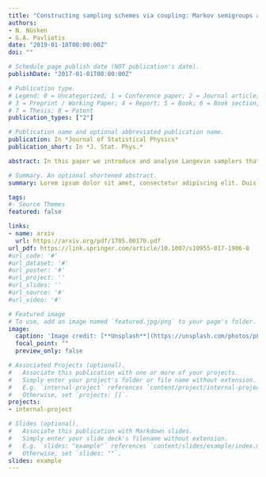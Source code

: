 ```yaml
---
title: "Constructing sampling schemes via coupling: Markov semigroups and optimal transport"
authors:
- N. Nüsken
- G.A. Pavliotis
date: "2019-01-18T00:00:00Z"
doi: ""

# Schedule page publish date (NOT publication's date).
publishDate: "2017-01-01T00:00:00Z"

# Publication type.
# Legend: 0 = Uncategorized; 1 = Conference paper; 2 = Journal article;
# 3 = Preprint / Working Paper; 4 = Report; 5 = Book; 6 = Book section;
# 7 = Thesis; 8 = Patent
publication_types: ["2"]

# Publication name and optional abbreviated publication name.
publication: In *Journal of Statistical Physics*
publication_short: In *J. Stat. Phys.*

abstract: In this paper we introduce and analyse Langevin samplers that consist of perturbations of the standard underdamped Langevin dynamics. The perturbed dynamics is such that its invariant measure is the same as that of the unperturbed dynamics. We show that appropriate choices of the perturbations can lead to samplers that have improved properties, at least in terms of reducing the asymptotic variance. We present a detailed analysis of the new Langevin sampler for Gaussian target distributions. Our theoretical results are supported by numerical experiments with non-Gaussian target measures.

# Summary. An optional shortened abstract.
summary: Lorem ipsum dolor sit amet, consectetur adipiscing elit. Duis posuere tellus ac convallis placerat. Proin tincidunt magna sed ex sollicitudin condimentum.

tags:
#- Source Themes
featured: false

links:
- name: arxiv
  url: https://arxiv.org/pdf/1705.00170.pdf
url_pdf: https://link.springer.com/article/10.1007/s10955-017-1906-8
#url_code: '#'
#url_dataset: '#'
#url_poster: '#'
#url_project: ''
#url_slides: ''
#url_source: '#'
#url_video: '#'

# Featured image
# To use, add an image named `featured.jpg/png` to your page's folder. 
image:
  caption: 'Image credit: [**Unsplash**](https://unsplash.com/photos/pLCdAaMFLTE)'
  focal_point: ""
  preview_only: false

# Associated Projects (optional).
#   Associate this publication with one or more of your projects.
#   Simply enter your project's folder or file name without extension.
#   E.g. `internal-project` references `content/project/internal-project/index.md`.
#   Otherwise, set `projects: []`.
projects:
- internal-project

# Slides (optional).
#   Associate this publication with Markdown slides.
#   Simply enter your slide deck's filename without extension.
#   E.g. `slides: "example"` references `content/slides/example/index.md`.
#   Otherwise, set `slides: ""`.
slides: example
---
```


